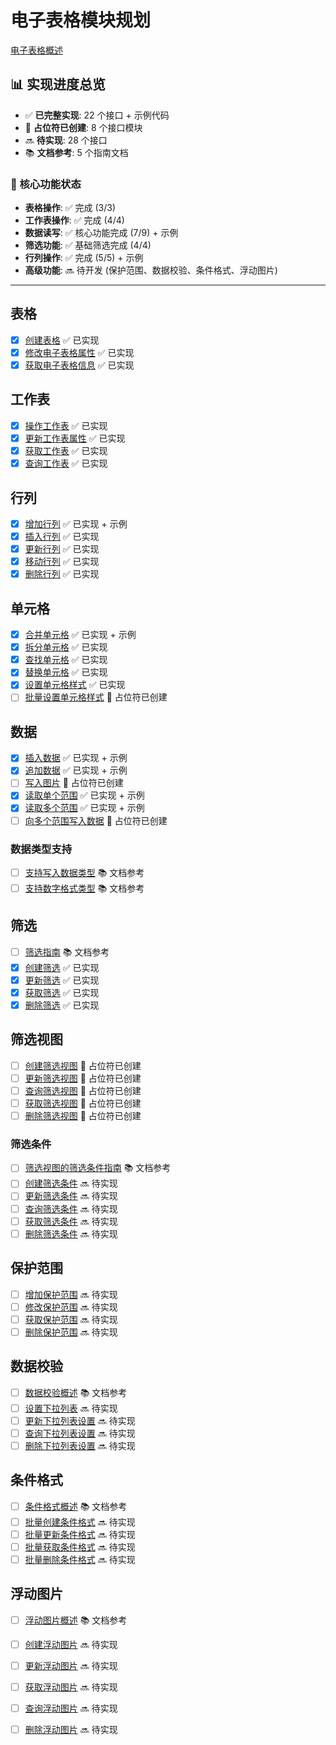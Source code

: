 # 电子表格模块规划

[电子表格概述](https://open.feishu.cn/document/server-docs/docs/sheets-v3/overview)

## 📊 实现进度总览

- ✅ **已完整实现**: 22 个接口 + 示例代码
- 🚧 **占位符已创建**: 8 个接口模块
- 🔜 **待实现**: 28 个接口
- 📚 **文档参考**: 5 个指南文档

### 🎯 核心功能状态
- **表格操作**: ✅ 完成 (3/3)
- **工作表操作**: ✅ 完成 (4/4)  
- **数据读写**: ✅ 核心功能完成 (7/9) + 示例
- **筛选功能**: ✅ 基础筛选完成 (4/4)
- **行列操作**: ✅ 完成 (5/5) + 示例
- **高级功能**: 🔜 待开发 (保护范围、数据校验、条件格式、浮动图片)

---

## 表格

- [x] [创建表格](https://open.feishu.cn/document/ukTMukTMukTM/uUDN04SN0QjL1QDN/sheets-v3/spreadsheet/create) ✅ 已实现
- [x] [修改电子表格属性](https://open.feishu.cn/document/ukTMukTMukTM/uUDN04SN0QjL1QDN/sheets-v3/spreadsheet/patch) ✅ 已实现
- [x] [获取电子表格信息](https://open.feishu.cn/document/ukTMukTMukTM/uUDN04SN0QjL1QDN/sheets-v3/spreadsheet/get) ✅ 已实现

## 工作表

- [x] [操作工作表](https://open.feishu.cn/document/ukTMukTMukTM/uYTMzUjL2EzM14iNxMTN) ✅ 已实现
- [x] [更新工作表属性](https://open.feishu.cn/document/ukTMukTMukTM/ugjMzUjL4IzM14COyMTN) ✅ 已实现
- [x] [获取工作表](https://open.feishu.cn/document/server-docs/docs/sheets-v3/spreadsheet-sheet/query) ✅ 已实现
- [x] [查询工作表](https://open.feishu.cn/document/server-docs/docs/sheets-v3/spreadsheet-sheet/get) ✅ 已实现

## 行列

- [x] [增加行列](https://open.feishu.cn/document/server-docs/docs/sheets-v3/sheet-rowcol/add-rows-or-columns) ✅ 已实现 + 示例
- [x] [插入行列](https://open.feishu.cn/document/server-docs/docs/sheets-v3/sheet-rowcol/insert-rows-or-columns) ✅ 已实现
- [x] [更新行列](https://open.feishu.cn/document/server-docs/docs/sheets-v3/sheet-rowcol/update-rows-or-columns) ✅ 已实现
- [x] [移动行列](https://open.feishu.cn/document/server-docs/docs/sheets-v3/sheet-rowcol/move_dimension) ✅ 已实现
- [x] [删除行列](https://open.feishu.cn/document/server-docs/docs/sheets-v3/sheet-rowcol/-delete-rows-or-columns) ✅ 已实现

## 单元格

- [x] [合并单元格](https://open.feishu.cn/document/server-docs/docs/sheets-v3/data-operation/merge-cells) ✅ 已实现 + 示例
- [x] [拆分单元格](https://open.feishu.cn/document/server-docs/docs/sheets-v3/data-operation/split-cells) ✅ 已实现
- [x] [查找单元格](https://open.feishu.cn/document/server-docs/docs/sheets-v3/data-operation/find) ✅ 已实现
- [x] [替换单元格](https://open.feishu.cn/document/server-docs/docs/sheets-v3/data-operation/replace) ✅ 已实现
- [x] [设置单元格样式](https://open.feishu.cn/document/server-docs/docs/sheets-v3/data-operation/set-cell-style) ✅ 已实现
- [ ] [批量设置单元格样式](https://open.feishu.cn/document/server-docs/docs/sheets-v3/data-operation/batch-set-cell-style) 🚧 占位符已创建

## 数据

- [x] [插入数据](https://open.feishu.cn/document/server-docs/docs/sheets-v3/data-operation/prepend-data) ✅ 已实现 + 示例
- [x] [追加数据](https://open.feishu.cn/document/server-docs/docs/sheets-v3/data-operation/append-data) ✅ 已实现 + 示例
- [ ] [写入图片](https://open.feishu.cn/document/server-docs/docs/sheets-v3/data-operation/write-images) 🚧 占位符已创建
- [x] [读取单个范围](https://open.feishu.cn/document/server-docs/docs/sheets-v3/data-operation/reading-a-single-range) ✅ 已实现 + 示例
- [x] [读取多个范围](https://open.feishu.cn/document/server-docs/docs/sheets-v3/data-operation/reading-multiple-ranges) ✅ 已实现 + 示例
- [ ] [向多个范围写入数据](https://open.feishu.cn/document/server-docs/docs/sheets-v3/data-operation/write-data-to-multiple-ranges) 🚧 占位符已创建

### 数据类型支持
- [ ] [支持写入数据类型](https://open.feishu.cn/document/server-docs/docs/sheets-v3/data-types-supported-by-sheets) 📚 文档参考
- [ ] [支持数字格式类型](https://open.feishu.cn/document/server-docs/docs/sheets-v3/data-formats-supported-by-sheets) 📚 文档参考

## 筛选

- [ ] [筛选指南](https://open.feishu.cn/document/server-docs/docs/sheets-v3/spreadsheet-sheet-filter/filter-user-guide) 📚 文档参考
- [x] [创建筛选](https://open.feishu.cn/document/server-docs/docs/sheets-v3/spreadsheet-sheet-filter/create) ✅ 已实现
- [x] [更新筛选](https://open.feishu.cn/document/server-docs/docs/sheets-v3/spreadsheet-sheet-filter/update) ✅ 已实现
- [x] [获取筛选](https://open.feishu.cn/document/server-docs/docs/sheets-v3/spreadsheet-sheet-filter/get) ✅ 已实现
- [x] [删除筛选](https://open.feishu.cn/document/server-docs/docs/sheets-v3/spreadsheet-sheet-filter/delete) ✅ 已实现

## 筛选视图

- [ ] [创建筛选视图](https://open.feishu.cn/document/server-docs/docs/sheets-v3/spreadsheet-sheet-filter_view/create) 🚧 占位符已创建
- [ ] [更新筛选视图](https://open.feishu.cn/document/server-docs/docs/sheets-v3/spreadsheet-sheet-filter_view/patch) 🚧 占位符已创建
- [ ] [查询筛选视图](https://open.feishu.cn/document/server-docs/docs/sheets-v3/spreadsheet-sheet-filter_view/query) 🚧 占位符已创建
- [ ] [获取筛选视图](https://open.feishu.cn/document/server-docs/docs/sheets-v3/spreadsheet-sheet-filter_view/get) 🚧 占位符已创建
- [ ] [删除筛选视图](https://open.feishu.cn/document/server-docs/docs/sheets-v3/spreadsheet-sheet-filter_view/delete) 🚧 占位符已创建

### 筛选条件

- [ ] [筛选视图的筛选条件指南](https://open.feishu.cn/document/server-docs/docs/sheets-v3/spreadsheet-sheet-filter_view/spreadsheet-sheet-filter_view-condition/filter-view-condition-user-guide) 📚 文档参考
- [ ] [创建筛选条件](https://open.feishu.cn/document/server-docs/docs/sheets-v3/spreadsheet-sheet-filter_view/spreadsheet-sheet-filter_view-condition/create) 🔜 待实现
- [ ] [更新筛选条件](https://open.feishu.cn/document/server-docs/docs/sheets-v3/spreadsheet-sheet-filter_view/spreadsheet-sheet-filter_view-condition/update) 🔜 待实现
- [ ] [查询筛选条件](https://open.feishu.cn/document/server-docs/docs/sheets-v3/spreadsheet-sheet-filter_view/spreadsheet-sheet-filter_view-condition/query) 🔜 待实现
- [ ] [获取筛选条件](https://open.feishu.cn/document/server-docs/docs/sheets-v3/spreadsheet-sheet-filter_view/spreadsheet-sheet-filter_view-condition/get) 🔜 待实现
- [ ] [删除筛选条件](https://open.feishu.cn/document/server-docs/docs/sheets-v3/spreadsheet-sheet-filter_view/spreadsheet-sheet-filter_view-condition/delete) 🔜 待实现

## 保护范围

- [ ] [增加保护范围](https://open.feishu.cn/document/server-docs/docs/sheets-v3/protect-range/add-locked-cells) 🔜 待实现
- [ ] [修改保护范围](https://open.feishu.cn/document/server-docs/docs/sheets-v3/protect-range/modify-protection-scopes) 🔜 待实现
- [ ] [获取保护范围](https://open.feishu.cn/document/server-docs/docs/sheets-v3/protect-range/retrieve-protection-scopes) 🔜 待实现
- [ ] [删除保护范围](https://open.feishu.cn/document/server-docs/docs/sheets-v3/protect-range/delete-protection-scopes) 🔜 待实现

## 数据校验

- [ ] [数据校验概述](https://open.feishu.cn/document/server-docs/docs/sheets-v3/datavalidation/datavalidation-guide) 📚 文档参考
- [ ] [设置下拉列表](https://open.feishu.cn/document/server-docs/docs/sheets-v3/datavalidation/set-dropdown) 🔜 待实现
- [ ] [更新下拉列表设置](https://open.feishu.cn/document/server-docs/docs/sheets-v3/datavalidation/update-datavalidation) 🔜 待实现
- [ ] [查询下拉列表设置](https://open.feishu.cn/document/server-docs/docs/sheets-v3/datavalidation/query-datavalidation) 🔜 待实现
- [ ] [删除下拉列表设置](https://open.feishu.cn/document/server-docs/docs/sheets-v3/datavalidation/delete-datavalidation) 🔜 待实现

## 条件格式

- [ ] [条件格式概述](https://open.feishu.cn/document/server-docs/docs/sheets-v3/conditionformat/condition-format-guide) 📚 文档参考
- [ ] [批量创建条件格式](https://open.feishu.cn/document/server-docs/docs/sheets-v3/conditionformat/condition-format-set) 🔜 待实现
- [ ] [批量更新条件格式](https://open.feishu.cn/document/server-docs/docs/sheets-v3/conditionformat/condition-format-update) 🔜 待实现
- [ ] [批量获取条件格式](https://open.feishu.cn/document/server-docs/docs/sheets-v3/conditionformat/condition-format-get) 🔜 待实现
- [ ] [批量删除条件格式](https://open.feishu.cn/document/server-docs/docs/sheets-v3/conditionformat/condition-format-delete) 🔜 待实现

## 浮动图片

- [ ] [浮动图片概述](https://open.feishu.cn/document/server-docs/docs/sheets-v3/spreadsheet-sheet-float_image/float-image-user-guide) 📚 文档参考
- [ ] [创建浮动图片](https://open.feishu.cn/document/server-docs/docs/sheets-v3/spreadsheet-sheet-float_image/create) 🔜 待实现
- [ ] [更新浮动图片](https://open.feishu.cn/document/server-docs/docs/sheets-v3/spreadsheet-sheet-float_image/patch) 🔜 待实现
- [ ] [获取浮动图片](https://open.feishu.cn/document/server-docs/docs/sheets-v3/spreadsheet-sheet-float_image/get) 🔜 待实现
- [ ] [查询浮动图片](https://open.feishu.cn/document/server-docs/docs/sheets-v3/spreadsheet-sheet-float_image/query) 🔜 待实现
- [ ] [删除浮动图片](https://open.feishu.cn/document/server-docs/docs/sheets-v3/spreadsheet-sheet-float_image/delete) 🔜 待实现

